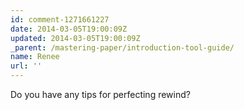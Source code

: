 ```yaml
---
id: comment-1271661227
date: 2014-03-05T19:00:09Z
updated: 2014-03-05T19:00:09Z
_parent: /mastering-paper/introduction-tool-guide/
name: Renee
url: ''
---
```


Do you have any tips for perfecting rewind?
